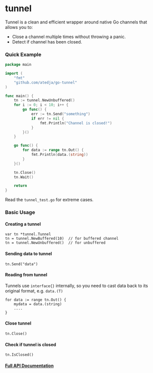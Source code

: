 # tunnel

Tunnel is a clean and efficient wrapper around native Go channels that allows you to:
* Close a channel multiple times without throwing a panic.
* Detect if channel has been closed.

### Quick Example

```go
package main

import (
	"fmt"
	"github.com/atedja/go-tunnel"
)

func main() {
	tn := tunnel.NewUnbuffered()
	for i := 0; i < 10; i++ {
		go func() {
			err := tn.Send("something")
			if err != nil {
				fmt.Println("Channel is closed!")
			}
		}()
	}

	go func() {
		for data := range tn.Out() {
			fmt.Println(data.(string))
		}
	}()

	tn.Close()
	tn.Wait()

	return
}
```

Read the `tunnel_test.go` for extreme cases.


### Basic Usage

#### Creating a tunnel

    var tn *tunnel.Tunnel
    tn = tunnel.NewBuffered(10)  // for buffered channel
    tn = tunnel.NewUnbuffered()  // for unbuffered

#### Sending data to tunnel

    tn.Send("data")

#### Reading from tunnel

Tunnels use `interface{}` internally, so you need to cast data back to its original format, e.g. `data.(T)`

    for data := range tn.Out() {
        mydata = data.(string)
        ....
    }

#### Close tunnel

    tn.Close()

#### Check if tunnel is closed

    tn.IsClosed()

#### [Full API Documentation](https://godoc.org/github.com/atedja/go-tunnel)

